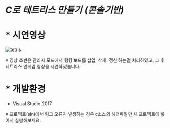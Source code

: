 *C로 테트리스 만들기 (콘솔기반)*
============================
# * 시연영상
![tetris](https://user-images.githubusercontent.com/43688074/101218458-72a87800-36c6-11eb-96ae-d3d28033caf6.gif)

※ 영상 초반은 관리자 모드에서 랭킹 보드를 삽입, 삭제, 갱신 하는걸 처리하였고, 그 후 테트리스 인게임 영상을 시연하였습니다.

# * 개발환경
  * Visual Studio 2017
  
※ 프로젝트(sln)에서 링크 오류가 발생하는 경우 c소스와 헤더파일만 새 프로젝트에 넣어서 실행해보세요.
